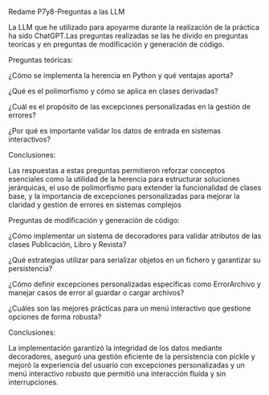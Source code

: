 Redame P7y8-Preguntas a las LLM

La LLM que he utilizado para apoyarme durante la realización de la práctica ha sido ChatGPT.Las preguntas realizadas se las he
divido en preguntas teoricas y en preguntas de modificación y generación de código.


Preguntas teóricas:

¿Cómo se implementa la herencia en Python y qué ventajas aporta?

¿Qué es el polimorfismo y cómo se aplica en clases derivadas?

¿Cuál es el propósito de las excepciones personalizadas en la gestión de errores?

¿Por qué es importante validar los datos de entrada en sistemas interactivos?



Conclusiones:

Las respuestas a estas preguntas permitieron reforzar conceptos esenciales como la utilidad de la herencia para estructurar soluciones
jerárquicas, el uso de polimorfismo para extender la funcionalidad de clases base, y la importancia de excepciones personalizadas para 
mejorar la claridad y gestión de errores en sistemas complejos



Preguntas de modificación y generación de código:

¿Cómo implementar un sistema de decoradores para validar atributos de las clases Publicación, Libro y Revista?

¿Qué estrategias utilizar para serializar objetos en un fichero y garantizar su persistencia?

¿Cómo definir excepciones personalizadas específicas como ErrorArchivo y manejar casos de error al guardar o cargar archivos?

¿Cuáles son las mejores prácticas para un menú interactivo que gestione opciones de forma robusta?


Conclusiones:

La implementación garantizó la integridad de los datos mediante decoradores, aseguró una gestión eficiente de la persistencia con pickle
y mejoró la experiencia del usuario con excepciones personalizadas y un menú interactivo robusto que permitió una interacción fluida y 
sin interrupciones.
